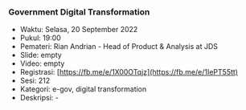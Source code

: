 ###  Government Digital Transformation 

- Waktu: Selasa, 20 September 2022
- Pukul: 19:00
- Pemateri: Rian Andrian - Head of Product & Analysis at JDS
- Slide: empty
- Video: empty
- Registrasi: [https://fb.me/e/1X00OTqjz](https://fb.me/e/1IePT55tt) 
- Sesi: 212
- Kategori: e-gov, digital transformation
- Deskripsi: -
